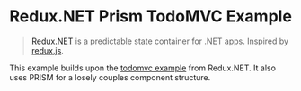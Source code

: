 # Redux.NET Prism TodoMVC Example

> [Redux.NET] is a predictable state container for .NET apps. Inspired by [redux.js].

[Redux.NET]: https://github.com/GuillaumeSalles/redux.NET
[redux.js]: https://github.com/reactjs/redux
[PRISM]: https://github.com/PrismLibrary/Prism

This example builds upon the [todomvc example] from Redux.NET. It also uses PRISM for a losely couples component structure. 

[todomvc example]: https://github.com/GuillaumeSalles/redux.NET/tree/master/examples/todomvc
